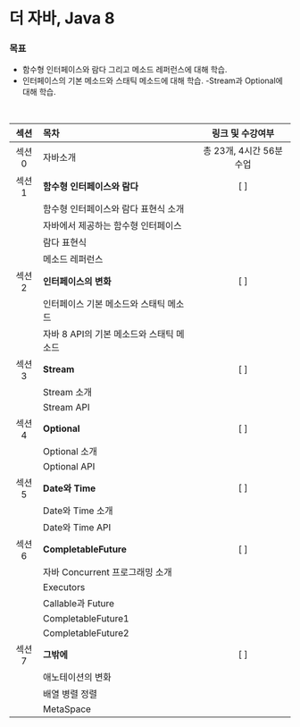 # 더 자바, Java 8

### 목표

- 함수형 인터페이스와 람다 그리고 메소드 레퍼런스에 대해 학습.
- 인터페이스의 기본 메소드와 스태틱 메소드에 대해 학습.
  -Stream과 Optional에 대해 학습.

<br>

| 섹션  | 목차                                     |     링크 및 수강여부     |
| :---: | :--------------------------------------- | :----------------------: |
| 섹션0 | 자바소개                                 | 총 23개, 4시간 56분 수업 |
| 섹션1 | **함수형 인터페이스와 람다**             |         []()[ ]          |
|       | 함수형 인터페이스와 람다 표현식 소개     |                          |
|       | 자바에서 제공하는 함수형 인터페이스      |                          |
|       | 람다 표현식                              |                          |
|       | 메소드 레퍼런스                          |                          |
| 섹션2 | **인터페이스의 변화**                    |           [ ]            |
|       | 인터페이스 기본 메소드와 스태틱 메소드   |                          |
|       | 자바 8 API의 기본 메소드와 스태틱 메소드 |                          |
| 섹션3 | **Stream**                               |           [ ]            |
|       | Stream 소개                              |                          |
|       | Stream API                               |                          |
| 섹션4 | **Optional**                             |           [ ]            |
|       | Optional 소개                            |                          |
|       | Optional API                             |                          |
| 섹션5 | **Date와 Time**                          |           [ ]            |
|       | Date와 Time 소개                         |                          |
|       | Date와 Time API                          |                          |
| 섹션6 | **CompletableFuture**                    |           [ ]            |
|       | 자바 Concurrent 프로그래밍 소개          |                          |
|       | Executors                                |                          |
|       | Callable과 Future                        |                          |
|       | CompletableFuture1                       |                          |
|       | CompletableFuture2                       |                          |
| 섹션7 | **그밖에**                               |           [ ]            |
|       | 애노테이션의 변화                        |                          |
|       | 배열 병렬 정렬                           |                          |
|       | MetaSpace                                |                          |
